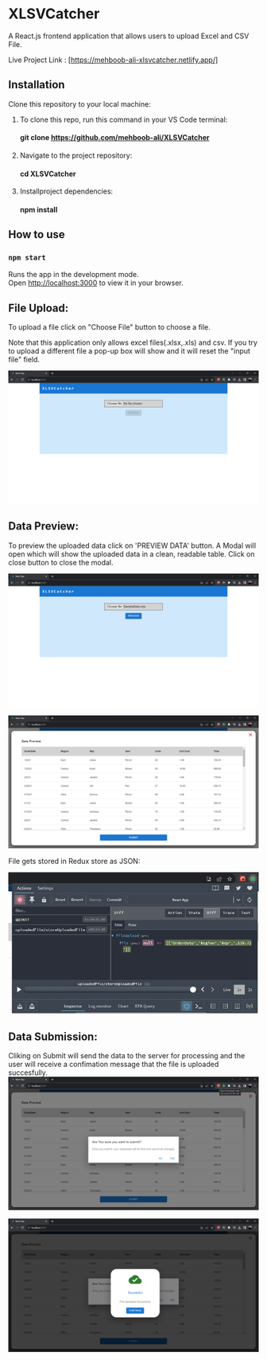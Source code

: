 # XLSVCatcher

A React.js frontend application that allows users to upload Excel and CSV File.

Live Project Link : [https://mehboob-ali-xlsvcatcher.netlify.app/]

## Installation

Clone this repository to your local machine:
1. To clone this repo, run this command in your VS Code terminal:
   #### git clone https://github.com/mehboob-ali/XLSVCatcher
2. Navigate to the project repository:
   #### cd XLSVCatcher
3. Installproject dependencies:
   #### npm install
   
## How to use

### `npm start`
Runs the app in the development mode.\
Open [http://localhost:3000](http://localhost:3000) to view it in your browser.

## File Upload: 
To upload a file click on "Choose File" button to choose a file.

Note that this application only allows excel files(.xlsx,.xls) and csv. If you try to upload a different file a pop-up box will show and it will reset the "input file" field.  

![Alt Text](screenshots/Screenshot%202023-10-03%20111746.png)

## Data Preview:
To preview the uploaded data click on 'PREVIEW DATA' button.
A Modal will open which will show the uploaded data in a clean, readable table.
Click on close button to close the modal.  

  

![Alt Text](screenshots/Screenshot%202023-10-03%20111759.png)  

![Alt Text](screenshots/Screenshot%202023-10-03%20111812.png)  

File gets stored in Redux store as JSON:  

![Alt Text](screenshots/Screenshot%202023-10-03%20111851.png)  

## Data Submission:
Cliking on Submit will send the data to the server for processing and the user will receive a confimation message that the file is uploaded succesfully.  
![Alt Text](screenshots/Screenshot%202023-10-03%20111909.png)  

![Alt Text](screenshots/Screenshot%202023-10-03%20111920.png)  




